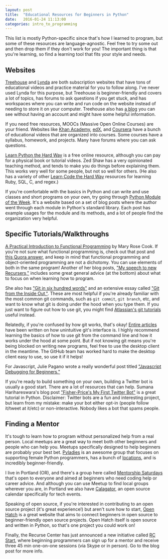 ```yaml
---
layout: post
title:  "Educational Resources for Beginners in Python"
date:   2016-01-24 11:13:00
categories: intro_to_programming
---
```


This list is mostly Python-specific since that's how I learned to program, but some of these resources are language-agnostic. Feel free to try some out and then drop them if they don't work for you! The important thing is that you're learning, so find a learning tool that fits your style and needs.

Websites
--------
[Treehouse](http://teamtreehouse.com/) and [Lynda](http://www.lynda.com/default.aspx) are both subscription websites that have tons of educational videos and practice material for you to follow along. I've never used Lynda for this purpose, but Treehouse is beginner-friendly and covers a lot of topics, has forums to ask questions if you get stuck, and has workspaces where you can write and run code on the website instead of needing to store it on your computer. Treehouse also has [a blog](http://blog.teamtreehouse.com/) you can see without having an account and might have some helpful information.

If you need free resources, MOOCs (Massive Open Online Courses) are your friend. Websites like [Khan Academy](https://www.khanacademy.org/computing), [edX](https://www.edx.org/course/subject/computer-science), and [Coursera](https://www.coursera.org/browse/computer-science?languages=en) have a bunch of educational videos that are organized into courses. Some courses have a syllabus, homework, and projects. Many have forums where you can ask questions.

[Learn Python the Hard Way](http://learnpythonthehardway.org/) is a free online resource, although you can pay for a physical book or tutorial videos. Zed Shaw has a very opinionated teaching method, and tends to make you do things before explaining them. This works very well for some people, but not so well for others. (He also has a variety of other [Learn Code the Hard Way](http://learncodethehardway.org/) resources for learning Ruby, SQL, C, and regex.)

If you're comfortable with the basics in Python and can write and use classes and short programs on your own, try going through [Python Module of the Week](https://pymotw.com/3/). It's a website based on a set of blog posts where the author went through each module in Python's standard library. Each post has example usages for the module and its methods, and a lot of people find the organization very helpful.

Specific Tutorials/Walkthroughs
-------------------------------
[A Practical Introduction to Functional Programming](http://maryrosecook.com/blog/post/a-practical-introduction-to-functional-programming) by Mary Rose Cook. If you're not sure what functional programming is, check out that post and [this Quora answer](https://www.quora.com/What-is-object-oriented-programming?share=1), and keep in mind that functional programming and object-oriented programming are not a dichotomy. You can use elements of both in the same program! Another of her blog posts, ["My speech to new Recursers,"](http://maryrosecook.com/blog/post/my-speech-to-new-hacker-schoolers) includes some great general advice (at the bottom) about what to focus on when learning how to program.

She also has ["Git in six hundred words"](http://maryrosecook.com/blog/post/git-in-six-hundred-words) and an extensive essay called ["Git from the Inside Out,"](http://maryrosecook.com/blog/post/git-from-the-inside-out). These are most helpful if you're already familiar with the most common git commands, such as `git commit`, `git branch`, etc, and want to know what git is doing under the hood when you type them. If you just want to figure out how to use git, you might find [Atlassian's git tutorials](https://www.atlassian.com/git/tutorials) useful instead.

Relatedly, if you're confused by how git works, that's okay! [Entire articles](http://stevelosh.com/blog/2013/04/git-koans/) have been written on how unintuitive git's interface is. I highly recommend learning the basics of how to use git from the command line and how it works under the hood at some point. But if not knowing git means you're being blocked on writing new programs, feel free to use the desktop client in the meantime. The GitHub team has worked hard to make the desktop client easy to use, so use it if it helps!

For Javascript, Julie Pagano wrote a really wonderful post titled ["Javascript Debugging for Beginners."](http://juliepagano.com/blog/2014/05/18/javascript-debugging-for-beginners/)

If you're ready to build something on your own, building a Twitter bot is usually a good start. There are a lot of resources that can help. Sumana Harihareswara's blog post ["Fisher-Price's My First Twitter Bot"](http://www.harihareswara.net/sumana/2013/12/5/0) is a great tutorial in Python. Disclaimer: Twitter bots are a fun and interesting project, but learn from my mistake: make your bot either opt-in (people follow it/tweet at it/etc) or non-interactive. Nobody likes a bot that spams people.

Finding a Mentor
----------------
It's tough to learn how to program without personalized help from a real person. Local meetups are a great way to meet both other beginners and people who can help you. Meetups specifically designed to help beginners are probably your best bet. [Pyladies](http://www.pyladies.com/) is an awesome group that focuses on supporting female Python programmers, has a bunch of [locations](http://www.pyladies.com/locations/), and is incredibly beginner-friendly.

I live in Portland (OR), and there's a group here called [Mentorship Saturdays](http://www.meetup.com/Mentorship-Saturdays/) that's open to everyone and aimed at beginners who need coding help or career advice. And although you can use Meetup to find local groups wherever you are, in Portland we also have [Calagator](http://calagator.org/), an open source calendar specifically for tech events.

Speaking of open source, if you're interested in contributing to an open source project (it's great experience!) but aren't sure how to start, [Open Hatch](https://openhatch.org/) is a great website that aims to connect beginners in open source to beginner-friendly open source projects. Open Hatch itself is open source and written in Python, so that's one project you could work on!

Finally, the Recurse Center has just announced a new initiative called [RC Start](https://www.recurse.com/blog/99-free-one-on-one-mentorship-for-new-programmers), where beginning programmers can sign up for a mentor and receive three 45 min one-on-one sessions (via Skype or in person). Go to the blog post for more info.
